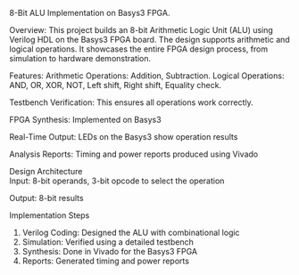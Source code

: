 8-Bit ALU Implementation on Basys3 FPGA.

Overview: 
This project builds an 8-bit Arithmetic Logic Unit (ALU) using Verilog HDL on the Basys3 FPGA board. The design supports arithmetic and logical operations. It showcases the entire FPGA design process, from simulation to hardware demonstration.  

Features:
Arithmetic Operations: Addition, Subtraction.
Logical Operations: AND, OR, XOR, NOT, Left shift, Right shift, Equality check.  

Testbench Verification: This ensures all operations work correctly.  

FPGA Synthesis: Implemented on Basys3  

Real-Time Output: LEDs on the Basys3 show operation results  

Analysis Reports: Timing and power reports produced using Vivado  

Design Architecture  
Input: 8-bit operands, 3-bit opcode to select the operation  

Output: 8-bit results  

Implementation Steps  

1. Verilog Coding: Designed the ALU with combinational logic  
2. Simulation: Verified using a detailed testbench  
3. Synthesis: Done in Vivado for the Basys3 FPGA  
4. Reports: Generated timing and power reports  
